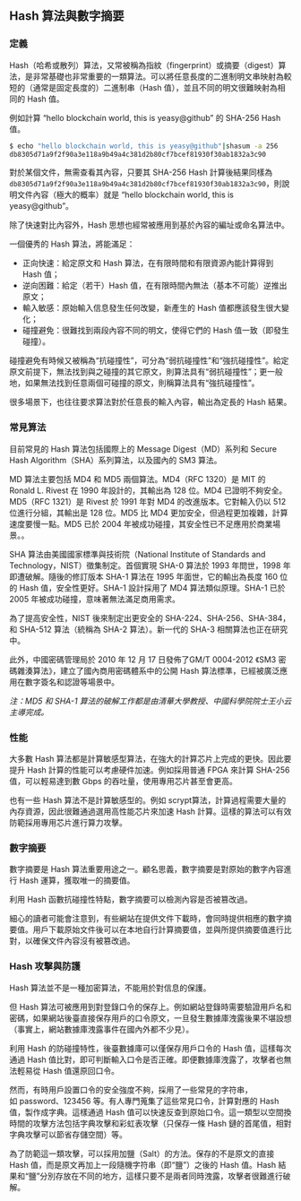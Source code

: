 ## Hash 算法與數字摘要

### 定義
Hash（哈希或散列）算法，又常被稱為指紋（fingerprint）或摘要（digest）算法，是非常基礎也非常重要的一類算法。可以將任意長度的二進制明文串映射為較短的（通常是固定長度的）二進制串（Hash 值），並且不同的明文很難映射為相同的 Hash 值。

例如計算 “hello blockchain world, this is yeasy@github” 的 SHA-256 Hash 值。

```bash
$ echo "hello blockchain world, this is yeasy@github"|shasum -a 256
db8305d71a9f2f90a3e118a9b49a4c381d2b80cf7bcef81930f30ab1832a3c90
```

對於某個文件，無需查看其內容，只要其 SHA-256 Hash 計算後結果同樣為 `db8305d71a9f2f90a3e118a9b49a4c381d2b80cf7bcef81930f30ab1832a3c90`，則說明文件內容（極大的概率）就是 “hello blockchain world, this is yeasy@github”。

除了快速對比內容外，Hash 思想也經常被應用到基於內容的編址或命名算法中。

一個優秀的 Hash 算法，將能滿足：

* 正向快速：給定原文和 Hash 算法，在有限時間和有限資源內能計算得到 Hash 值；
* 逆向困難：給定（若干）Hash 值，在有限時間內無法（基本不可能）逆推出原文；
* 輸入敏感：原始輸入信息發生任何改變，新產生的 Hash 值都應該發生很大變化；
* 碰撞避免：很難找到兩段內容不同的明文，使得它們的 Hash 值一致（即發生碰撞）。

碰撞避免有時候又被稱為“抗碰撞性”，可分為“弱抗碰撞性”和“強抗碰撞性”。給定原文前提下，無法找到與之碰撞的其它原文，則算法具有“弱抗碰撞性”；更一般地，如果無法找到任意兩個可碰撞的原文，則稱算法具有“強抗碰撞性”。

很多場景下，也往往要求算法對於任意長的輸入內容，輸出為定長的 Hash 結果。

### 常見算法

目前常見的 Hash 算法包括國際上的 Message Digest（MD）系列和 Secure Hash Algorithm（SHA）系列算法，以及國內的 SM3 算法。

MD 算法主要包括 MD4 和 MD5 兩個算法。MD4（RFC 1320）是 MIT 的 Ronald L. Rivest 在 1990 年設計的，其輸出為 128 位。MD4 已證明不夠安全。MD5（RFC 1321）是 Rivest 於 1991 年對 MD4 的改進版本。它對輸入仍以 512 位進行分組，其輸出是 128 位。MD5 比 MD4 更加安全，但過程更加複雜，計算速度要慢一點。MD5 已於 2004 年被成功碰撞，其安全性已不足應用於商業場景。。

SHA 算法由美國國家標準與技術院（National Institute of Standards and Technology，NIST）徵集制定。首個實現 SHA-0 算法於 1993 年問世，1998 年即遭破解。隨後的修訂版本 SHA-1 算法在 1995 年面世，它的輸出為長度 160 位的 Hash 值，安全性更好。SHA-1 設計採用了 MD4 算法類似原理。SHA-1 已於 2005 年被成功碰撞，意味著無法滿足商用需求。

為了提高安全性，NIST 後來制定出更安全的 SHA-224、SHA-256、SHA-384，和 SHA-512 算法（統稱為 SHA-2 算法）。新一代的 SHA-3 相關算法也正在研究中。

此外，中國密碼管理局於 2010 年 12 月 17 日發佈了GM/T 0004-2012 《SM3 密碼雜湊算法》，建立了國內商用密碼體系中的公開 Hash 算法標準，已經被廣泛應用在數字簽名和認證等場景中。

*注：MD5 和 SHA-1 算法的破解工作都是由清華大學教授、中國科學院院士王小云主導完成。*

### 性能

大多數 Hash 算法都是計算敏感型算法，在強大的計算芯片上完成的更快。因此要提升 Hash 計算的性能可以考慮硬件加速。例如採用普通 FPGA 來計算 SHA-256 值，可以輕易達到數 Gbps 的吞吐量，使用專用芯片甚至會更高。

也有一些 Hash 算法不是計算敏感型的。例如 scrypt算法，計算過程需要大量的內存資源，因此很難通過選用高性能芯片來加速 Hash 計算。這樣的算法可以有效防範採用專用芯片進行算力攻擊。

### 數字摘要
數字摘要是 Hash 算法重要用途之一。顧名思義，數字摘要是對原始的數字內容進行 Hash 運算，獲取唯一的摘要值。

利用 Hash 函數抗碰撞性特點，數字摘要可以檢測內容是否被篡改過。

細心的讀者可能會注意到，有些網站在提供文件下載時，會同時提供相應的數字摘要值。用戶下載原始文件後可以在本地自行計算摘要值，並與所提供摘要值進行比對，以確保文件內容沒有被篡改過。

### Hash 攻擊與防護
Hash 算法並不是一種加密算法，不能用於對信息的保護。

但 Hash 算法可被應用到對登錄口令的保存上。例如網站登錄時需要驗證用戶名和密碼，如果網站後臺直接保存用戶的口令原文，一旦發生數據庫洩露後果不堪設想（事實上，網站數據庫洩露事件在國內外都不少見）。

利用 Hash 的防碰撞特性，後臺數據庫可以僅保存用戶口令的 Hash 值，這樣每次通過 Hash 值比對，即可判斷輸入口令是否正確。即便數據庫洩露了，攻擊者也無法輕易從 Hash 值還原回口令。

然而，有時用戶設置口令的安全強度不夠，採用了一些常見的字符串，如 password、123456 等。有人專門蒐集了這些常見口令，計算對應的 Hash 值，製作成字典。這樣通過 Hash 值可以快速反查到原始口令。這一類型以空間換時間的攻擊方法包括字典攻擊和彩虹表攻擊（只保存一條 Hash 鏈的首尾值，相對字典攻擊可以節省存儲空間）等。

為了防範這一類攻擊，可以採用加鹽（Salt）的方法。保存的不是原文的直接 Hash 值，而是原文再加上一段隨機字符串（即“鹽”）之後的 Hash 值。Hash 結果和“鹽”分別存放在不同的地方，這樣只要不是兩者同時洩露，攻擊者很難進行破解。